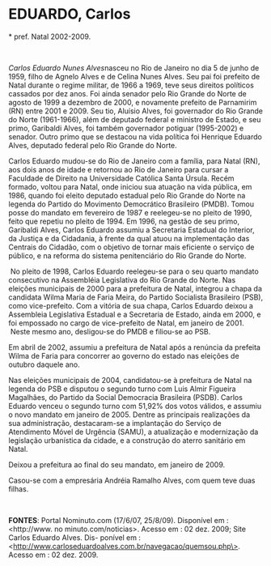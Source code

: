 EDUARDO, Carlos
===============

\* pref. Natal 2002-2009.

 

*Carlos Eduardo Nunes Alves*nasceu no Rio de Janeiro no dia 5 de junho
de 1959, filho de Agnelo Alves e de Celina Nunes Alves. Seu pai foi
prefeito de Natal durante o regime militar, de 1966 a 1969, teve seus
direitos políticos cassados por dez anos. Foi ainda senador pelo Rio
Grande do Norte de agosto de 1999 a dezembro de 2000, e novamente
prefeito de Parnamirim (RN) entre 2001 e 2009. Seu tio, Aluísio Alves,
foi governador do Rio Grande do Norte (1961-1966), além de deputado
federal e ministro de Estado, e seu primo, Garibaldi Alves, foi também
governador potiguar (1995-2002) e senador. Outro primo que se destacou
na vida política foi Henrique Eduardo Alves, deputado federal pelo Rio
Grande do Norte.

Carlos Eduardo mudou-se do Rio de Janeiro com a família, para Natal
(RN), aos dois anos de idade e retornou ao Rio de Janeiro para cursar a
Faculdade de Direito na Universidade Católica Santa Úrsula. Recém
formado, voltou para Natal, onde iniciou sua atuação na vida pública, em
1986, quando foi eleito deputado estadual pelo Rio Grande do Norte na
legenda do Partido do Movimento Democrático Brasileiro (PMDB). Tomou
posse do mandato em fevereiro de 1987 e reelegeu-se no pleito de 1990,
feito que repetiu no pleito de 1994. Em 1996, na gestão de seu primo,
Garibaldi Alves, Carlos Eduardo assumiu a Secretaria Estadual do
Interior, da Justiça e da Cidadania, à frente da qual atuou na
implementação das Centrais do Cidadão, com o objetivo de tornar mais
eficiente o serviço de público, e na reforma do sistema penitenciário do
Rio Grande do Norte.

 No pleito de 1998, Carlos Eduardo reelegeu-se para o seu quarto mandato
consecutivo na Assembléia Legislativa do Rio Grande do Norte. Nas
eleições municipais de 2000 para a prefeitura de Natal, integrou a chapa
da candidata Wilma Maria de Faria Meira, do Partido Socialista
Brasileiro (PSB), como vice-prefeito. Com a vitória de sua chapa, Carlos
Eduardo deixou a Assembleia Legislativa Estadual e a Secretaria de
Estado, ainda em 2000, e foi empossado no cargo de vice-prefeito de
Natal, em janeiro de 2001.  Neste mesmo ano, desligou-se do PMDB e
filiou-se ao PSB.

Em abril de 2002, assumiu a prefeitura de Natal após a renúncia da
prefeita Wilma de Faria para concorrer ao governo do estado nas eleições
de outubro daquele ano.

Nas eleições municipais de 2004, candidatou-se à prefeitura de Natal na
legenda do PSB e disputou o segundo turno com Luis Almir Figueira
Magalhães, do Partido da Social Democracia Brasileira (PSDB). Carlos
Eduardo venceu o segundo turno com 51,92% dos votos válidos, e assumiu o
novo mandato em janeiro de 2005. Dentre as principais realizações da sua
administração, destacaram-se a implantação do Serviço de Atendimento
Móvel de Urgência (SAMU), a atualização e modernização da legislação
urbanística da cidade, e a construção do aterro sanitário em Natal.

Deixou a prefeitura ao final do seu mandato, em janeiro de 2009.

Casou-se com a empresária Andréia Ramalho Alves, com quem teve duas
filhas.

 

**FONTES**: Portal Nominuto.com (17/6/07, 25/8/09). Disponível em :
\<http://www. no minuto.com/noticias\>. Acesso em : 02 dez. 2009; Site
Carlos Eduardo Alves. Dis- ponível em :
\<http://www.carloseduardoalves.com.br/navegacao/quemsou.php\>. Acesso
em : 02 dez. 2009.

 

 

 

 

 

 

 

 
